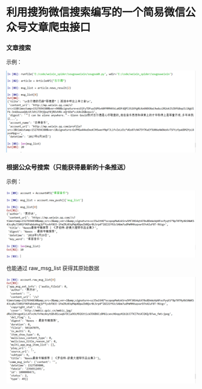 # 利用搜狗微信搜索编写的一个简易微信公众号文章爬虫接口

### 文章搜索

示例：

![](./src/5_30_1.png)

### 根据公众号搜索（只能获得最新的十条推送）

示例：

![](./src/5_30_2.png)

也能通过 raw_msg_list 获得其原始数据

![](./src/5_30_3.png)
